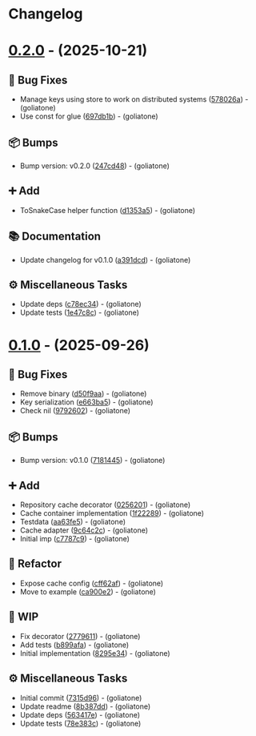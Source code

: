 # Changelog

# [0.2.0](https://github.com/goliatone/go-auth/compare/v0.1.0...v0.2.0) - (2025-10-21)

## <!-- 1 -->🐛 Bug Fixes

- Manage keys using store to work on distributed systems ([578026a](https://github.com/goliatone/go-auth/commit/578026acf1c6ceb2c7787968ed77d18b15fcb225))  - (goliatone)
- Use const for glue ([697db1b](https://github.com/goliatone/go-auth/commit/697db1b96c21a0cd1b9c4ae8f9374d1947ac57fd))  - (goliatone)

## <!-- 13 -->📦 Bumps

- Bump version: v0.2.0 ([247cd48](https://github.com/goliatone/go-auth/commit/247cd483e6035c594785fa2180814007b857b0e0))  - (goliatone)

## <!-- 16 -->➕ Add

- ToSnakeCase helper function ([d1353a5](https://github.com/goliatone/go-auth/commit/d1353a566f858d31b53992e7f56941c3a5097ff2))  - (goliatone)

## <!-- 3 -->📚 Documentation

- Update changelog for v0.1.0 ([a391dcd](https://github.com/goliatone/go-auth/commit/a391dcd06fd6f9e68544f988690a11ba6d3923d0))  - (goliatone)

## <!-- 7 -->⚙️ Miscellaneous Tasks

- Update deps ([c78ec34](https://github.com/goliatone/go-auth/commit/c78ec3486f9aebecc1d54414ceb28002052747a1))  - (goliatone)
- Update tests ([1e47c8c](https://github.com/goliatone/go-auth/commit/1e47c8c703a78607df546dec2bedeadb44864e77))  - (goliatone)

# [0.1.0](https://github.com/goliatone/go-auth/tree/v0.1.0) - (2025-09-26)

## <!-- 1 -->🐛 Bug Fixes

- Remove binary ([d50f9aa](https://github.com/goliatone/go-auth/commit/d50f9aa0b4effa5ade8dd7a94f428aaed0bdfd47))  - (goliatone)
- Key serialization ([e663ba5](https://github.com/goliatone/go-auth/commit/e663ba5c199f4f05be640113e377c9b532fb20af))  - (goliatone)
- Check nil ([9792602](https://github.com/goliatone/go-auth/commit/9792602f2a0b93b692c129c28ae11e9a933f95af))  - (goliatone)

## <!-- 13 -->📦 Bumps

- Bump version: v0.1.0 ([7181445](https://github.com/goliatone/go-auth/commit/7181445d75fc0a550dc2dc2c3c4ac9b66ac89427))  - (goliatone)

## <!-- 16 -->➕ Add

- Repository cache decorator ([0256201](https://github.com/goliatone/go-auth/commit/0256201761f8fa98110749cb96a2309d63ad19ac))  - (goliatone)
- Cache container implementation ([1f22289](https://github.com/goliatone/go-auth/commit/1f22289437c3d34873a18ff3a153b0b4a9642302))  - (goliatone)
- Testdata ([aa63fe5](https://github.com/goliatone/go-auth/commit/aa63fe5211a34327f39e24345ecab20142df1b4c))  - (goliatone)
- Cache adapter ([9c64c2c](https://github.com/goliatone/go-auth/commit/9c64c2cd5e0919aaa70d69e74b0722951d64a898))  - (goliatone)
- Initial imp ([c7787c9](https://github.com/goliatone/go-auth/commit/c7787c91c85d81510e02782cc936285177ecf608))  - (goliatone)

## <!-- 2 -->🚜 Refactor

- Expose cache config ([cff62af](https://github.com/goliatone/go-auth/commit/cff62aff8d48fcbe687c23ba1c9fd94cb09e5ebb))  - (goliatone)
- Move to example ([ca900e2](https://github.com/goliatone/go-auth/commit/ca900e26b2b97c4763114543970d4f6ac7f5be68))  - (goliatone)

## <!-- 22 -->🚧 WIP

- Fix decorator ([2779611](https://github.com/goliatone/go-auth/commit/27796110d47cdc950b6d842a92c2e7da0650c0da))  - (goliatone)
- Add tests ([b899afa](https://github.com/goliatone/go-auth/commit/b899afa05d5d9ca98134b70002387bc16e0d5919))  - (goliatone)
- Initial implementation ([8295e34](https://github.com/goliatone/go-auth/commit/8295e342d9be2d45e0313d95fd05054cd4c08788))  - (goliatone)

## <!-- 7 -->⚙️ Miscellaneous Tasks

- Initial commit ([7315d96](https://github.com/goliatone/go-auth/commit/7315d9667f94a320724d7bd6dbe7edfc8206d03a))  - (goliatone)
- Update readme ([8b387dd](https://github.com/goliatone/go-auth/commit/8b387dddb75ffc7f4d2dceaae0aea5467d83a881))  - (goliatone)
- Update deps ([563417e](https://github.com/goliatone/go-auth/commit/563417e5702b77977237d0e6ca7d93f8f20815a9))  - (goliatone)
- Update tests ([78e383c](https://github.com/goliatone/go-auth/commit/78e383c0d3948a8938cb0716ac784204a74bbaed))  - (goliatone)


